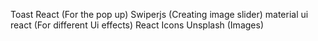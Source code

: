 Toast React (For the pop up)
Swiperjs (Creating image slider)
material ui react (For different Ui effects)
React Icons
Unsplash (Images)
